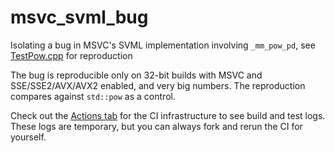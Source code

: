 # msvc_svml_bug
Isolating a bug in MSVC's SVML implementation involving `_mm_pow_pd`, see [TestPow.cpp](https://github.com/Epixu/msvc_svml_bug/blob/main/TestPow.cpp) for reproduction

The bug is reproducible only on 32-bit builds with MSVC and SSE/SSE2/AVX/AVX2 enabled, and very big numbers.
The reproduction compares against `std::pow` as a control.

Check out the [Actions tab](https://github.com/Epixu/msvc_svml_bug/actions) for the CI infrastructure to see build and test logs.
These logs are temporary, but you can always fork and rerun the CI for yourself.
